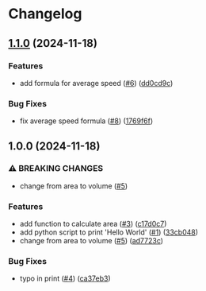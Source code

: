 # Changelog

## [1.1.0](https://github.com/thomasdtran/release-notes-test/compare/v1.0.0...v1.1.0) (2024-11-18)


### Features

* add formula for average speed ([#6](https://github.com/thomasdtran/release-notes-test/issues/6)) ([dd0cd9c](https://github.com/thomasdtran/release-notes-test/commit/dd0cd9c9fa7fd2ddca17f161788a2276e7b84ebe))


### Bug Fixes

* fix average speed formula ([#8](https://github.com/thomasdtran/release-notes-test/issues/8)) ([1769f6f](https://github.com/thomasdtran/release-notes-test/commit/1769f6f20d8397456015c816fdfb6aff06ecccbe))

## 1.0.0 (2024-11-18)


### ⚠ BREAKING CHANGES

* change from area to volume ([#5](https://github.com/thomasdtran/release-notes-test/issues/5))

### Features

* add function to calculate area ([#3](https://github.com/thomasdtran/release-notes-test/issues/3)) ([c17d0c7](https://github.com/thomasdtran/release-notes-test/commit/c17d0c7259934e948829877974b9844e4da8cd21))
* add python script to print 'Hello World' ([#1](https://github.com/thomasdtran/release-notes-test/issues/1)) ([33cb048](https://github.com/thomasdtran/release-notes-test/commit/33cb048af7d60b257cb1130fd3e0f043811ca616))
* change from area to volume ([#5](https://github.com/thomasdtran/release-notes-test/issues/5)) ([ad7723c](https://github.com/thomasdtran/release-notes-test/commit/ad7723c2f9f6b84e3efd422415b289b794c38d7b))


### Bug Fixes

* typo in print ([#4](https://github.com/thomasdtran/release-notes-test/issues/4)) ([ca37eb3](https://github.com/thomasdtran/release-notes-test/commit/ca37eb383fa379086c44db0b58706f586929bc85))
